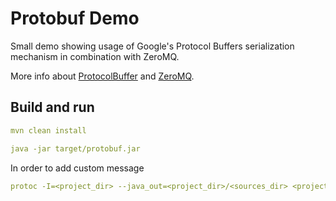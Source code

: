# Protobuf Demo

Small demo showing usage of Google's Protocol Buffers 
serialization mechanism in combination with ZeroMQ.


More info about [ProtocolBuffer]() and [ZeroMQ]().

## Build and run
```yaml
mvn clean install

java -jar target/protobuf.jar
```

In order to add custom message 
```yaml
protoc -I=<project_dir> --java_out=<project_dir>/<sources_dir> <project_dir>/<proto_file_dir>/file.proto
```
